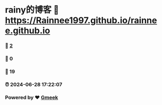 # rainy的博客 :link: https://Rainnee1997.github.io/rainnee.github.io 
### :page_facing_up: [2](https://Rainnee1997.github.io/rainnee.github.io/tag.html) 
### :speech_balloon: 0 
### :hibiscus: 19 
### :alarm_clock: 2024-06-28 17:22:07 
### Powered by :heart: [Gmeek](https://github.com/Meekdai/Gmeek)
